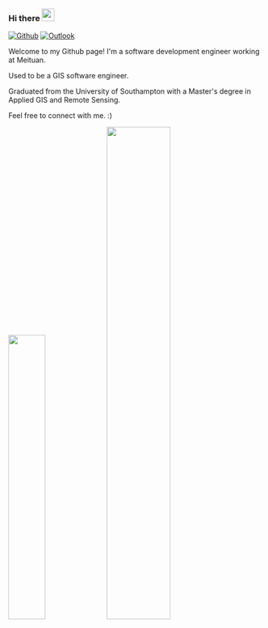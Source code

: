 
### Hi there <a href="https://www.gautamkrishnar.com/"><img src="https://media.giphy.com/media/hvRJCLFzcasrR4ia7z/giphy.gif" width="25px"></a>
<!-- ### This is Yu Yingxue! -->

[![Github](https://img.shields.io/badge/-Github-000?style=flat&logo=Github&logoColor=white)](https://github.com/yyx626)
[![Outlook](https://img.shields.io/badge/-Outlook-0078d4?style=flat&logo=MicrosoftOutlook&logoColor=white)](mailto:isyuyingxue@outlook.com)

<p>Welcome to my Github page! I'm a software development engineer working at Meituan.</p>
<p>Used to be a GIS software engineer.</p>
<p>Graduated from the University of Southampton with a Master's degree in Applied GIS and Remote Sensing.</p>
<p>Feel free to connect with me. :)</p>
<!-- <p>Currently an MSc student in Applied GIS and Remote Sensing at the University of Southampton.</p> -->
<!-- <p>Research direction: Remote sensing image detection、AI</p> -->
<!-- #### 💻 Programming languages and tools: 
<p>
<code><img width="10%" src="https://www.vectorlogo.zone/logos/java/java-ar21.svg"></code>
<code><img width="10%" src="https://www.vectorlogo.zone/logos/javascript/javascript-ar21.svg"></code>
<code><img width="10%" src="https://www.vectorlogo.zone/logos/mysql/mysql-ar21.svg"></code>
<code><img width="10%" src="https://www.vectorlogo.zone/logos/mongodb/mongodb-ar21.svg"></code>
<code><img width="10%" src="https://www.vectorlogo.zone/logos/git-scm/git-scm-ar21.svg"></code>
</p> -->
<img width="38%" src="https://github-readme-stats.vercel.app/api/top-langs/?username=yyx626&theme=light&layout=compact&hide_border=true" />
<img width="50%" src="https://github-readme-stats.vercel.app/api?username=yyx626&show_icons=true&hide_border=true" />

